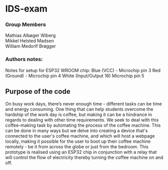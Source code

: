 # IDS-exam

### Group Members

Mathias Albøger Wiberg \
Mikkel Helsted Madsen \
William Medorlf Brøgger

### Authors notes: 
Notes for setup for ESP32 WROOM chip: 
  Blue (VCC) - Microchip pin 3 
  Red (Ground) - Microchip pin 4
  White (Input/Output 16) Microchip pin 5

## Purpose of the code
On busy work days, there’s never enough time - different tasks can be time and energy consuming. One thing that can help students overcome the hardship of the work day is coffee, but making it can be a hindrance in regards to dealing with other time requirements. We seek to deal with this coffee-making task by automating the process of the coffee machine. This can be done in many ways but we delve into creating a device that's connected to the user's coffee machine, and which will host a webpage locally, making it possible for the user to boot up their coffee machine remotely - be it from across the globe or just from the bedroom. This prototype is realised using an ESP32 chip in conjunction with a relay that will control the flow of electricity thereby turning the coffee machine on and off.
